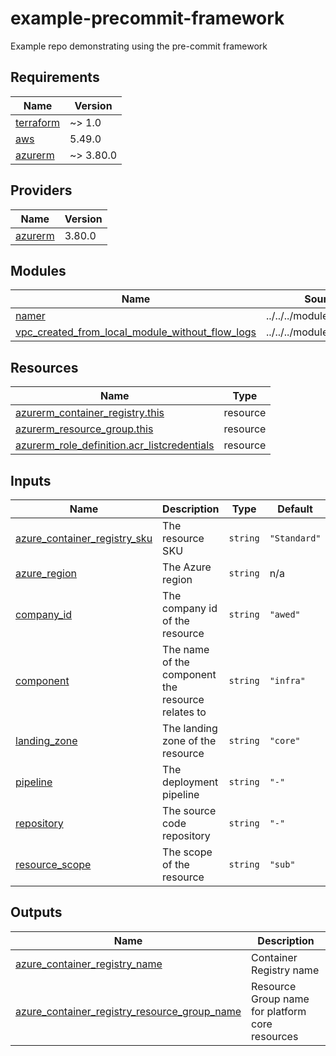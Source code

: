 # example-precommit-framework
Example repo demonstrating using the pre-commit framework


<!-- BEGINNING OF PRE-COMMIT-TERRAFORM DOCS HOOK -->
## Requirements

| Name | Version |
|------|---------|
| <a name="requirement_terraform"></a> [terraform](#requirement\_terraform) | ~> 1.0 |
| <a name="requirement_aws"></a> [aws](#requirement\_aws) | 5.49.0 |
| <a name="requirement_azurerm"></a> [azurerm](#requirement\_azurerm) | ~> 3.80.0 |

## Providers

| Name | Version |
|------|---------|
| <a name="provider_azurerm"></a> [azurerm](#provider\_azurerm) | 3.80.0 |

## Modules

| Name | Source | Version |
|------|--------|---------|
| <a name="module_namer"></a> [namer](#module\_namer) | ../../../modules/namer | n/a |
| <a name="module_vpc_created_from_local_module_without_flow_logs"></a> [vpc\_created\_from\_local\_module\_without\_flow\_logs](#module\_vpc\_created\_from\_local\_module\_without\_flow\_logs) | ../../../modules/aws/vpc | n/a |

## Resources

| Name | Type |
|------|------|
| [azurerm_container_registry.this](https://registry.terraform.io/providers/hashicorp/azurerm/latest/docs/resources/container_registry) | resource |
| [azurerm_resource_group.this](https://registry.terraform.io/providers/hashicorp/azurerm/latest/docs/resources/resource_group) | resource |
| [azurerm_role_definition.acr_listcredentials](https://registry.terraform.io/providers/hashicorp/azurerm/latest/docs/resources/role_definition) | resource |

## Inputs

| Name | Description | Type | Default | Required |
|------|-------------|------|---------|:--------:|
| <a name="input_azure_container_registry_sku"></a> [azure\_container\_registry\_sku](#input\_azure\_container\_registry\_sku) | The resource SKU | `string` | `"Standard"` | no |
| <a name="input_azure_region"></a> [azure\_region](#input\_azure\_region) | The Azure region | `string` | n/a | yes |
| <a name="input_company_id"></a> [company\_id](#input\_company\_id) | The company id of the resource | `string` | `"awed"` | no |
| <a name="input_component"></a> [component](#input\_component) | The name of the component the resource relates to | `string` | `"infra"` | no |
| <a name="input_landing_zone"></a> [landing\_zone](#input\_landing\_zone) | The landing zone of the resource | `string` | `"core"` | no |
| <a name="input_pipeline"></a> [pipeline](#input\_pipeline) | The deployment pipeline | `string` | `"-"` | no |
| <a name="input_repository"></a> [repository](#input\_repository) | The source code repository | `string` | `"-"` | no |
| <a name="input_resource_scope"></a> [resource\_scope](#input\_resource\_scope) | The scope of the resource | `string` | `"sub"` | no |

## Outputs

| Name | Description |
|------|-------------|
| <a name="output_azure_container_registry_name"></a> [azure\_container\_registry\_name](#output\_azure\_container\_registry\_name) | Container Registry name |
| <a name="output_azure_container_registry_resource_group_name"></a> [azure\_container\_registry\_resource\_group\_name](#output\_azure\_container\_registry\_resource\_group\_name) | Resource Group name for platform core resources |
<!-- END OF PRE-COMMIT-TERRAFORM DOCS HOOK -->
